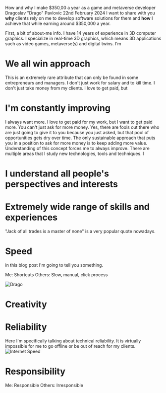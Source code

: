 How and why I make $350,00 a year as a game and metaverse developer
Dragoslav "Drago" Pavlovic
22nd February 2024
I want to share with you **why** clients rely on me to develop software solutions for them and **how** I achieve that while earning around $350,000 a year. 

First, a bit of about-me info. I have 14 years of experience in 3D computer graphics. I specialize in real-time 3D graphics, which means 3D applications such as video games, metaverse(s) and digital twins. I'm   

# We all win approach
This is an extremely rare attribute that can only be found in some entrepreneurs and managers. I don't just work for salary and to kill time. I don't just take money from my clients. I love to get paid, but 

# I'm constantly improving

I always want more. I love to get paid for my work, but I want to get paid more. You can't just ask for more money. Yes, there are fools out there who are just going to give it to you because you just asked, but that pool of opportunities gets dry over time. The only sustainable approach that puts you in a position to ask for more money is to keep adding more value. Understanding of this concept forces me to always improve.
There are multiple areas that 
I study new technologies, tools and techniques. I 

# I understand all people's perspectives and interests

# Extremely wide range of skills and experiences

"Jack of all trades is a master of none" is a very popular quote nowadays. 


# Speed
in this blog post I'm going to tell you something.



Me: Shortcuts
Others: Slow, manual, click process



![Drago](https://img-b.udemycdn.com/user/200_H/177740802_6cb4.jpg)



# Creativity

# Reliability


Here I'm specifically talking about technical reliability. 
It is virtually impossible for me to go offline or be out of reach for my clients.
![Internet Speed](https://github.com/ValsogardEnterprise/websites-content/blob/main/src/valsogard/img/Drago%20Internet%20Speed.png?raw=true)

# Responsibility

Me: Responsible
Others: Irresponsible